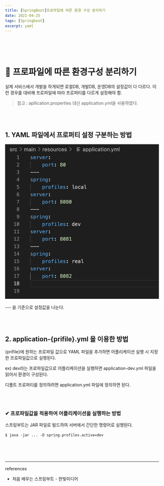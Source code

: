 ```yaml
---
title: [SpringBoot]프로파일에 따른 환경 구성 분리하기 
date: 2021-04-25
tags: [Springboot]
excerpt: yaml 
---
```



<br/>
<br/>
<br/>


# 🚀 프로파일에 따른 환경구성 분리하기 

실제 서비스에서 개발을 하게되면 로컬DB, 개발DB, 운영DB의 설정값이 다 다르다. 이런 경우를 대비해 프로파일에 따라 프로퍼티를 다르게 설정해야 함. 

> 참고 : apllication.properties 대신 application.yml을 사용하였다.

<br/>
<br/>

## 1. YAML 파일에서 프로퍼티 설정 구분하는 방법 
![docker](./../images/springboot-setting.png)

--- 을 기준으로 설정값을 나눈다. 


<br/>
<br/>

## 2. application-{prifile}.yml 을 이용한 방법 

{prifile}에 원하는 프로파일 값으로 YAML 파일을 추가하면 어플리케이션 실행 시 지정한 프로파일값으로 실행된다. 

ex) dev라는 프로파일값으로 어플리케이션을 실행하면 application-dev.yml 파일을 읽어서 환경이 구성된다. 

디폴트 프로퍼티를 정의하려면 application.yml 파일에 정의하면 된다. 

<br/>
<br/>

### ✔ 프로파일값을 적용하여 어플리케이션을 실행하는 방법 

스프링부트는 JAR 파일로 빌드하여 서버에서 간단한 명령어로 실행된다. 

```$ java -jar ... -D spring.profiles.active=dev ```

<br/>
<br/>
<br/>

---
references

- 처음 배우는 스프링부트 - 한빛미디어